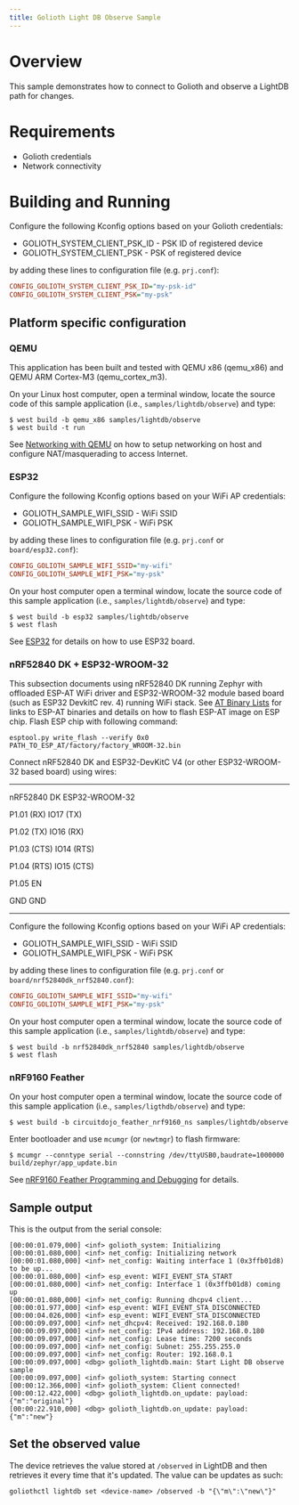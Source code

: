 ```yaml
---
title: Golioth Light DB Observe Sample
---
```


# Overview

This sample demonstrates how to connect to Golioth and observe a LightDB
path for changes.

# Requirements

-   Golioth credentials
-   Network connectivity

# Building and Running

Configure the following Kconfig options based on your Golioth
credentials:

-   GOLIOTH_SYSTEM_CLIENT_PSK_ID - PSK ID of registered device
-   GOLIOTH_SYSTEM_CLIENT_PSK - PSK of registered device

by adding these lines to configuration file (e.g. `prj.conf`):

``` cfg
CONFIG_GOLIOTH_SYSTEM_CLIENT_PSK_ID="my-psk-id"
CONFIG_GOLIOTH_SYSTEM_CLIENT_PSK="my-psk"
```

## Platform specific configuration

### QEMU

This application has been built and tested with QEMU x86 (qemu_x86) and
QEMU ARM Cortex-M3 (qemu_cortex_m3).

On your Linux host computer, open a terminal window, locate the source
code of this sample application (i.e., `samples/lightdb/observe`) and
type:

``` console
$ west build -b qemu_x86 samples/lightdb/observe
$ west build -t run
```

See [Networking with
QEMU](https://docs.zephyrproject.org/latest/guides/networking/qemu_setup.html#networking-with-qemu)
on how to setup networking on host and configure NAT/masquerading to
access Internet.

### ESP32

Configure the following Kconfig options based on your WiFi AP
credentials:

-   GOLIOTH_SAMPLE_WIFI_SSID - WiFi SSID
-   GOLIOTH_SAMPLE_WIFI_PSK - WiFi PSK

by adding these lines to configuration file (e.g. `prj.conf` or
`board/esp32.conf`):

``` cfg
CONFIG_GOLIOTH_SAMPLE_WIFI_SSID="my-wifi"
CONFIG_GOLIOTH_SAMPLE_WIFI_PSK="my-psk"
```

On your host computer open a terminal window, locate the source code of
this sample application (i.e., `samples/lightdb/observe`) and type:

``` console
$ west build -b esp32 samples/lightdb/observe
$ west flash
```

See
[ESP32](https://docs.zephyrproject.org/latest/boards/xtensa/esp32/doc/index.html)
for details on how to use ESP32 board.

### nRF52840 DK + ESP32-WROOM-32

This subsection documents using nRF52840 DK running Zephyr with
offloaded ESP-AT WiFi driver and ESP32-WROOM-32 module based board (such
as ESP32 DevkitC rev. 4) running WiFi stack. See [AT Binary
Lists](https://docs.espressif.com/projects/esp-at/en/latest/AT_Binary_Lists/index.html)
for links to ESP-AT binaries and details on how to flash ESP-AT image on
ESP chip. Flash ESP chip with following command:

``` console
esptool.py write_flash --verify 0x0 PATH_TO_ESP_AT/factory/factory_WROOM-32.bin
```

Connect nRF52840 DK and ESP32-DevKitC V4 (or other ESP32-WROOM-32 based
board) using wires:

  ----------- ----------------
  nRF52840 DK ESP32-WROOM-32

  P1.01 (RX)  IO17 (TX)

  P1.02 (TX)  IO16 (RX)

  P1.03 (CTS) IO14 (RTS)

  P1.04 (RTS) IO15 (CTS)

  P1.05       EN

  GND         GND
  ----------- ----------------

Configure the following Kconfig options based on your WiFi AP
credentials:

-   GOLIOTH_SAMPLE_WIFI_SSID - WiFi SSID
-   GOLIOTH_SAMPLE_WIFI_PSK - WiFi PSK

by adding these lines to configuration file (e.g. `prj.conf` or
`board/nrf52840dk_nrf52840.conf`):

``` cfg
CONFIG_GOLIOTH_SAMPLE_WIFI_SSID="my-wifi"
CONFIG_GOLIOTH_SAMPLE_WIFI_PSK="my-psk"
```

On your host computer open a terminal window, locate the source code of
this sample application (i.e., `samples/lightdb/observe`) and type:

``` console
$ west build -b nrf52840dk_nrf52840 samples/lightdb/observe
$ west flash
```

### nRF9160 Feather

On your host computer open a terminal window, locate the source code of
this sample application (i.e., `samples/ligthdb/observe`) and type:

``` console
$ west build -b circuitdojo_feather_nrf9160_ns samples/lightdb/observe
```

Enter bootloader and use `mcumgr` (or `newtmgr`) to flash firmware:

``` console
$ mcumgr --conntype serial --connstring /dev/ttyUSB0,baudrate=1000000 build/zephyr/app_update.bin
```

See [nRF9160 Feather Programming and
Debugging](https://docs.jaredwolff.com/nrf9160-programming-and-debugging.html)
for details.

## Sample output

This is the output from the serial console:

``` console
[00:00:01.079,000] <inf> golioth_system: Initializing
[00:00:01.080,000] <inf> net_config: Initializing network
[00:00:01.080,000] <inf> net_config: Waiting interface 1 (0x3ffb01d8) to be up...
[00:00:01.080,000] <inf> esp_event: WIFI_EVENT_STA_START
[00:00:01.080,000] <inf> net_config: Interface 1 (0x3ffb01d8) coming up
[00:00:01.080,000] <inf> net_config: Running dhcpv4 client...
[00:00:01.977,000] <inf> esp_event: WIFI_EVENT_STA_DISCONNECTED
[00:00:04.026,000] <inf> esp_event: WIFI_EVENT_STA_DISCONNECTED
[00:00:09.097,000] <inf> net_dhcpv4: Received: 192.168.0.180
[00:00:09.097,000] <inf> net_config: IPv4 address: 192.168.0.180
[00:00:09.097,000] <inf> net_config: Lease time: 7200 seconds
[00:00:09.097,000] <inf> net_config: Subnet: 255.255.255.0
[00:00:09.097,000] <inf> net_config: Router: 192.168.0.1
[00:00:09.097,000] <dbg> golioth_lightdb.main: Start Light DB observe sample
[00:00:09.097,000] <inf> golioth_system: Starting connect
[00:00:12.366,000] <inf> golioth_system: Client connected!
[00:00:12.422,000] <dbg> golioth_lightdb.on_update: payload: {"m":"original"}
[00:00:22.910,000] <dbg> golioth_lightdb.on_update: payload: {"m":"new"}
```

## Set the observed value

The device retrieves the value stored at `/observed` in LightDB and then
retrieves it every time that it\'s updated. The value can be updates as
such:

``` console
goliothctl lightdb set <device-name> /observed -b "{\"m\":\"new\"}"
```
